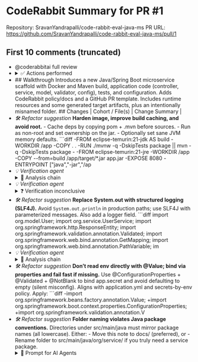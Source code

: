 # CodeRabbit Summary for PR #1
Repository: SravanYandrapalli/code-rabbit-eval-java-ms
PR URL: https://github.com/SravanYandrapalli/code-rabbit-eval-java-ms/pull/1

## First 10 comments (truncated)
- @coderabbitai full review
- <!-- This is an auto-generated reply by CodeRabbit --> <details> <summary>✅ Actions performed</summary>  Full review triggered.  </details>
- <!-- This is an auto-generated comment: summarize by coderabbit.ai --> <!-- walkthrough_start -->  ## Walkthrough Introduces a new Java/Spring Boot microservice scaffold with Docker and Maven build, application code (controller, service, model, validator, config), tests, and configuration. Adds CodeRabbit policy/docs and a GitHub PR template. Includes runtime resources and some generated target artifacts, plus an intentionally misnamed folder.  ## Changes | Cohort / File(s) | Change Summary | 
- _🛠️ Refactor suggestion_  **Harden image, improve build caching, and avoid root.**  - Cache deps by copying pom + .mvn before sources. - Run as non-root and set ownership on the jar. - Optionally set sane JVM memory defaults.   ```diff -FROM eclipse-temurin:21-jdk AS build -WORKDIR /app -COPY . . -RUN ./mvnw -q -DskipTests package || mvn -q -DskipTests package - -FROM eclipse-temurin:21-jre -WORKDIR /app -COPY --from=build /app/target/*.jar app.jar -EXPOSE 8080 -ENTRYPOINT ["java","-jar","/ap
- _💡 Verification agent_  <details> <summary>🧩 Analysis chain</summary>  **Bump Spring Boot to latest 3.3.x patch to pull patched Tomcat/Framework transitive deps.**  Scanner flags multiple Tomcat and Spring MVC issues on 3.3.3’s transitive set. Upgrade to the newest 3.3.x.  Please confirm latest stable and update property:  ---  🌐 Web query:  ```web What is the latest Spring Boot 3.3.x patch version and does it address recent Tomcat CVEs? ```  💡 Result:  - Latest Spring Boot 3.3.x patch: 3.
- _💡 Verification agent_  <details> <summary>❓ Verification inconclusive</summary>  **Upgrade or remove vulnerable commons-io 2.6.**  2.6 has known vulns (path traversal, XML DoS). If unused, drop it; otherwise bump to a safe version.   Option A – remove if unused: ```diff -        <dependency> -            <groupId>commons-io</groupId> -            <artifactId>commons-io</artifactId> -            <version>2.6</version> -        </dependency> ```  Option B – upgrade with a pinned property: ```d
- _🛠️ Refactor suggestion_  **Replace System.out with structured logging (SLF4J).**  Avoid `System.out.println` in production paths; use SLF4J with parameterized messages. Also add a logger field.   ```diff  import org.model.User;  import org.service.UserService;  import org.springframework.http.ResponseEntity;  import org.springframework.validation.annotation.Validated;  import org.springframework.web.bind.annotation.GetMapping;  import org.springframework.web.bind.annotation.PathVariable;  im
- _💡 Verification agent_  <details> <summary>🧩 Analysis chain</summary>  **Base package “org” is too broad; rename to a project-specific package.**  Using package org triggers component scanning across many third‑party org.* classes, increasing startup time and risk of accidental bean pickup. Move code to something like com.coderabbit.eval (or your org domain) and update package declarations accordingly.    Proposed change for this file (after repo-wide package rename):  ```diff -package org; 
- _🛠️ Refactor suggestion_  **Don’t read env directly with @Value; bind via properties and fail fast if missing.**  Use @ConfigurationProperties + @Validated + @NotBlank to bind app.secret and avoid defaulting to empty (silent misconfig). Aligns with application.yml and secrets-by-env policy.  Apply:  ```diff -import org.springframework.beans.factory.annotation.Value; +import org.springframework.boot.context.properties.ConfigurationProperties; +import org.springframework.validation.annotation.V
- _🛠️ Refactor suggestion_  **Folder naming violates Java package conventions.**  Directories under src/main/java must mirror package names (all lowercase). Either: - Move this note to docs/ (preferred), or - Rename folder to src/main/java/org/service/ if you truly need a service package.  <details> <summary>🤖 Prompt for AI Agents</summary>  ``` In src/main/java/org/Service_misnamed/Readme.txt lines 1-3, the folder name "Service_misnamed" violates Java package naming conventions (directories u
